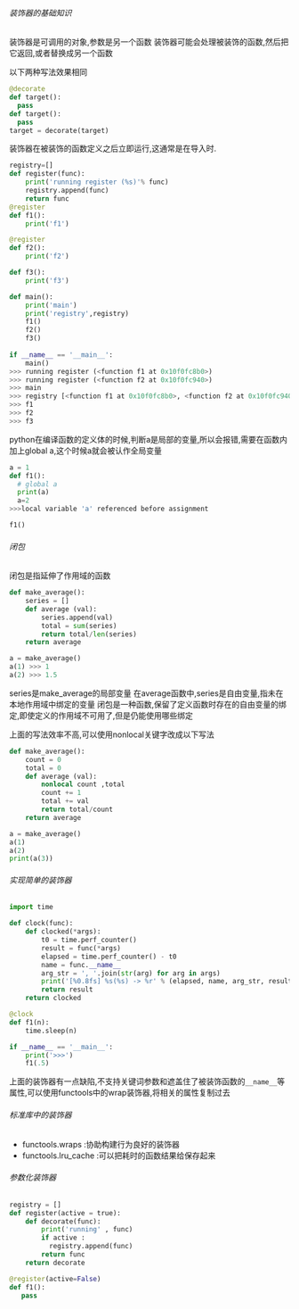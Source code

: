 ###### 装饰器的基础知识
装饰器是可调用的对象,参数是另一个函数
装饰器可能会处理被装饰的函数,然后把它返回,或者替换成另一个函数

以下两种写法效果相同
```python
@decorate
def target():
  pass
def target():
  pass
target = decorate(target)
```

装饰器在被装饰的函数定义之后立即运行,这通常是在导入时.
```python
registry=[]
def register(func):
    print('running register (%s)'% func)
    registry.append(func)
    return func
@register
def f1():
    print('f1')

@register
def f2():
    print('f2')

def f3():
    print('f3')

def main():
    print('main')
    print('registry',registry)
    f1()
    f2()
    f3()
    
if __name__ == '__main__':
    main()
>>> running register (<function f1 at 0x10f0fc8b0>)
>>> running register (<function f2 at 0x10f0fc940>)
>>> main
>>> registry [<function f1 at 0x10f0fc8b0>, <function f2 at 0x10f0fc940>]
>>> f1
>>> f2
>>> f3
```
python在编译函数的定义体的时候,判断a是局部的变量,所以会报错,需要在函数内加上global a,这个时候a就会被认作全局变量
```python
a = 1
def f1():
  # global a
  print(a)
  a=2
>>>local variable 'a' referenced before assignment

f1()
```
###### 闭包
闭包是指延伸了作用域的函数
```python
def make_average():
    series = []
    def average (val):
        series.append(val)
        total = sum(series)
        return total/len(series)
    return average

a = make_average()
a(1) >>> 1
a(2) >>> 1.5
```

series是make_average的局部变量
在average函数中,series是自由变量,指未在本地作用域中绑定的变量
闭包是一种函数,保留了定义函数时存在的自由变量的绑定,即使定义的作用域不可用了,但是仍能使用哪些绑定

上面的写法效率不高,可以使用nonlocal关键字改成以下写法
```python
def make_average():
    count = 0
    total = 0
    def average (val):
        nonlocal count ,total
        count += 1
        total += val
        return total/count
    return average

a = make_average()
a(1)
a(2)
print(a(3))
```
###### 实现简单的装饰器
```python
import time

def clock(func):
    def clocked(*args):
        t0 = time.perf_counter()
        result = func(*args)
        elapsed = time.perf_counter() - t0
        name = func.__name__
        arg_str = ', '.join(str(arg) for arg in args) 
        print('[%0.8fs] %s(%s) -> %r' % (elapsed, name, arg_str, result))
        return result
    return clocked

@clock
def f1(n):
    time.sleep(n)

if __name__ == '__main__':
    print('>>>')
    f1(.5)
```
上面的装饰器有一点缺陷,不支持关键词参数和遮盖住了被装饰函数的`__name__`等属性,可以使用functools中的wrap装饰器,将相关的属性复制过去

###### 标准库中的装饰器
- functools.wraps :协助构建行为良好的装饰器
- functools.lru_cache :可以把耗时的函数结果给保存起来
###### 参数化装饰器
```python
registry = []
def register(active = true):
    def decorate(func):
        print('running' , func)
        if active :
          registry.append(func)
        return func
    return decorate

@register(active=False)
def f1():
   pass
```